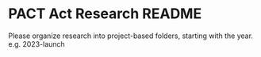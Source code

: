 # PACT Act Research README

Please organize research into project-based folders, starting with the year. e.g. 2023-launch